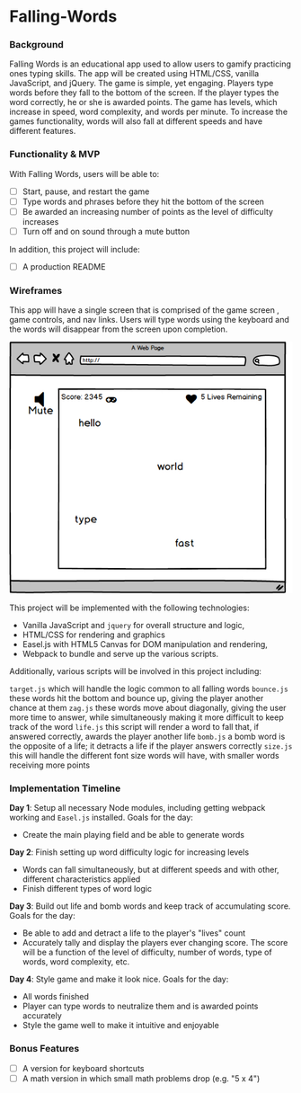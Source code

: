 # Falling-Words

### Background

Falling Words is an educational app used to allow users to gamify practicing ones typing skills. The app will be created using HTML/CSS, vanilla JavaScript, and jQuery. The game is simple, yet engaging. Players type words before they fall to the bottom of the screen. If the player types the word correctly, he or she is awarded points. The game has levels, which increase in speed, word complexity, and words per minute. To increase the games functionality, words will also fall at different speeds and have different features.


### Functionality & MVP

With Falling Words, users will be able to:

- [ ] Start, pause, and restart the game
- [ ] Type words and phrases before they hit the bottom of the screen
- [ ] Be awarded an increasing number of points as the level of difficulty increases
- [ ] Turn off and on sound through a mute button

In addition, this project will include:

- [ ] A production README


### Wireframes

This app will have a single screen that is comprised of the game screen , game controls, and nav links. Users will type words using the keyboard and the words will disappear from the screen upon completion.


![wireframes](./docs/falling_words.jpg)


This project will be implemented with the following technologies:

- Vanilla JavaScript and `jquery` for overall structure and logic,
- HTML/CSS for rendering and graphics
- Easel.js with HTML5 Canvas for DOM manipulation and rendering,
- Webpack to bundle and serve up the various scripts.

Additionally, various scripts will be involved in this project including:

`target.js` which will handle the logic common to all falling words
`bounce.js` these words hit the bottom and bounce up, giving the player another chance at them
`zag.js` these words move about diagonally, giving the user more time to answer, while simultaneously making it more difficult to keep track of the word
`life.js` this script will render a word to fall that, if answered correctly, awards the player another life
`bomb.js` a bomb word is the opposite of a life; it detracts a life if the player answers correctly
`size.js` this will handle the different font size words will have, with smaller words receiving more points

### Implementation Timeline

**Day 1**: Setup all necessary Node modules, including getting webpack working and `Easel.js` installed. Goals for the day:

- Create the main playing field and be able to generate words

**Day 2**: Finish setting up word difficulty logic for increasing levels

- Words can fall simultaneously, but at different speeds and with other, different characteristics applied
- Finish different types of word logic

**Day 3**: Build out life and bomb words and keep track of accumulating score. Goals for the day:

- Be able to add and detract a life to the player's "lives" count
- Accurately tally and display the players ever changing score. The score will be a function of the level of difficulty, number of words, type of words, word complexity, etc.

**Day 4**: Style game and make it look nice. Goals for the day:

- All words finished
- Player can type words to neutralize them and is awarded points accurately
- Style the game well to make it intuitive and enjoyable

### Bonus Features

- [ ] A version for keyboard shortcuts
- [ ] A math version in which small math problems drop (e.g. "5 x 4")
